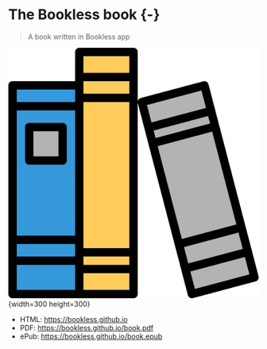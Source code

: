 # The Bookless book {-}

> A book written in Bookless app



![](assets/cFdZCJTzJxdhfweg34NvB.png){width=300 height=300}



- HTML: <https://bookless.github.io>
- PDF: <https://bookless.github.io/book.pdf>
- ePub: <https://bookless.github.io/book.epub>